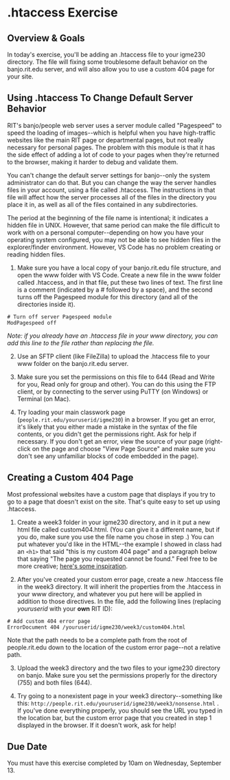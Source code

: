 # .htaccess Exercise

## Overview & Goals
In today's exercise, you'll be adding an .htaccess file to your igme230 directory. The file will fixing some troublesome default behavior on the banjo.rit.edu server, and will also allow you to use a custom 404 page for your site. 


## Using .htaccess To Change Default Server Behavior 

RIT's banjo/people web server uses a server module called "Pagespeed" to speed the loading of images--which is helpful when you have high-traffic websites like the main RIT page or departmental pages, but not really necessary for personal pages. The problem with this module is that it has the side effect of adding a lot of code to your pages when they're returned to the browser, making it harder to debug and validate them.  

You can't change the default server settings for banjo--only the system administrator can do that. But you can change the way the server handles files in your account, using a file called .htaccess. The instructions in that file will affect how the server processes all of the files in the directory you place it in, as well as all of the files contained in any subdirectories.  

The period at the beginning of the file name is intentional; it indicates a hidden file in UNIX. However, that same period can make the file difficult to work with on a personal computer--depending on how you have your operating system configured, you may not be able to see hidden files in the explorer/finder environment. However, VS Code has no problem creating or reading hidden files. 

1) Make sure you have a local copy of your banjo.rit.edu file structure, and open the www folder with VS Code. Create a new file in the www folder called .htaccess, and in that file, put these two lines of text. The first line is a comment (indicated by a # followed by a space), and the second turns off the Pagespeed module for this directory (and all of the directories inside it). 
```
# Turn off server Pagespeed module
ModPagespeed off
```
*Note: if you already have an .htaccess file in your www directory, you can add this line to the file rather than replacing the file.*

2) Use an SFTP client (like FileZilla) to upload the .htaccess file to your www folder on the banjo.rit.edu server.

3) Make sure you set the permissions on this file to 644 (Read and Write for you, Read only for group and other). You can do this using the FTP client, or by connecting to the server using PuTTY (on Windows) or Terminal (on Mac). 

4) Try loading your main classwork page (`people.rit.edu/youruserid/igme230`) in a browser. If you get an error, it's likely that you either made a mistake in the syntax of the file contents, or you didn't get the permissions right. Ask for help if necessary. If you don't get an error, view the source of your page (right-click on the page and choose "View Page Source" and make sure you don't see any unfamiliar blocks of code embedded in the page). 

## Creating a Custom 404 Page
Most professional websites have a custom page that displays if you try to go to a page that doesn't exist on the site. That's quite easy to set up using .htaccess. 

1) Create a week3 folder in your igme230 directory, and in it put a new html file called custom404.html. (You can give it a different name, but if you do, make sure you use the file name you chose in step .) You can put whatever you'd like in the HTML--the example I showed in class had an `<h1>` that said "this is my custom 404 page" and a paragraph below that saying "The page you requested cannot be found." Feel free to be more creative; [here's some inspiration](http://www.creativebloq.com/web-design/best-404-pages-812505). 

2) After you've created your custom error page, create a new .htaccess file in the week3 directory. It will inherit the properties from the .htaccess in your www directory, and whatever you put here will be applied in addition to those directives. In the file, add the following lines (replacing *youruserid* with your **own** RIT ID):
```
# Add custom 404 error page
ErrorDocument 404 /youruserid/igme230/week3/custom404.html
```
Note that the path needs to be a complete path from the root of people.rit.edu down to the location of the custom error page--not a relative path. 

3) Upload the week3 directory and the two files to your igme230 directory on banjo. Make sure you set the permissions properly for the directory (755) and both files (644). 

4) Try going to a nonexistent page in your week3 directory--something like this: `http://people.rit.edu/youruserid/igme230/week3/nonsense.html` . If you've done everything properly, you should see the URL you typed in the location bar, but the custom error page that you created in step 1 displayed in the browser. If it doesn't work, ask for help!

## Due Date
You must have this exercise completed by 10am on Wednesday, September 13. 
